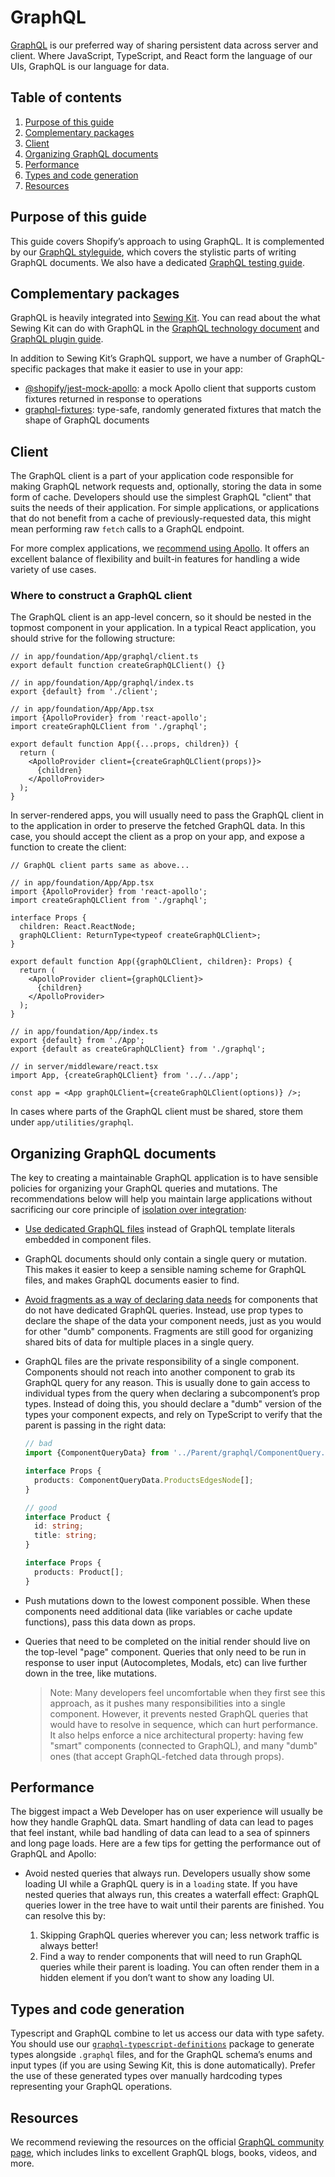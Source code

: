 # GraphQL

[GraphQL](https://graphql.org) is our preferred way of sharing persistent data across server and client. Where JavaScript, TypeScript, and React form the language of our UIs, GraphQL is our language for data.

## Table of contents

1. [Purpose of this guide](#purpose-of-this-guide)
1. [Complementary packages](#complementary-packages)
1. [Client](#client)
1. [Organizing GraphQL documents](#organizing-graphql-documents)
1. [Performance](#performance)
1. [Types and code generation](#types-and-code-generation)
1. [Resources](#resources)

## Purpose of this guide

This guide covers Shopify’s approach to using GraphQL. It is complemented by our [GraphQL styleguide](../../Styleguides/GraphQL.md), which covers the stylistic parts of writing GraphQL documents. We also have a dedicated [GraphQL testing guide](./Testing.md).

## Complementary packages

GraphQL is heavily integrated into [Sewing Kit](https://github.com/Shopify/sewing-kit). You can read about the what Sewing Kit can do with GraphQL in the [GraphQL technology document](https://github.com/Shopify/sewing-kit/blob/master/docs/technologies/graphql.md) and [GraphQL plugin guide](https://github.com/Shopify/sewing-kit/blob/master/docs/plugins/graphql.md).

In addition to Sewing Kit’s GraphQL support, we have a number of GraphQL-specific packages that make it easier to use in your app:

* [@shopify/jest-mock-apollo](https://github.com/Shopify/quilt/blob/master/packages/jest-mock-apollo/README.md): a mock Apollo client that supports custom fixtures returned in response to operations
* [graphql-fixtures](https://github.com/Shopify/graphql-tools-web/tree/master/packages/graphql-fixtures): type-safe, randomly generated fixtures that match the shape of GraphQL documents

## Client

The GraphQL client is a part of your application code responsible for making GraphQL network requests and, optionally, storing the data in some form of cache. Developers should use the simplest GraphQL "client" that suits the needs of their application. For simple applications, or applications that do not benefit from a cache of previously-requested data, this might mean performing raw `fetch` calls to a GraphQL endpoint.

For more complex applications, we [recommend using Apollo](../../Decision%20records/02%20-%20Use%20Apollo%20as%20our%20GraphQL%20client). It offers an excellent balance of flexibility and built-in features for handling a wide variety of use cases.

### Where to construct a GraphQL client

The GraphQL client is an app-level concern, so it should be nested in the topmost component in your application. In a typical React application, you should strive for the following structure:

```tsx
// in app/foundation/App/graphql/client.ts
export default function createGraphQLClient() {}

// in app/foundation/App/graphql/index.ts
export {default} from './client';

// in app/foundation/App/App.tsx
import {ApolloProvider} from 'react-apollo';
import createGraphQLClient from './graphql';

export default function App({...props, children}) {
  return (
    <ApolloProvider client={createGraphQLClient(props)}>
      {children}
    </ApolloProvider>
  );
}
```

In server-rendered apps, you will usually need to pass the GraphQL client in to the application in order to preserve the fetched GraphQL data. In this case, you should accept the client as a prop on your app, and expose a function to create the client:

```tsx
// GraphQL client parts same as above...

// in app/foundation/App/App.tsx
import {ApolloProvider} from 'react-apollo';
import createGraphQLClient from './graphql';

interface Props {
  children: React.ReactNode;
  graphQLClient: ReturnType<typeof createGraphQLClient>;
}

export default function App({graphQLClient, children}: Props) {
  return (
    <ApolloProvider client={graphQLClient}>
      {children}
    </ApolloProvider>
  );
}

// in app/foundation/App/index.ts
export {default} from './App';
export {default as createGraphQLClient} from './graphql';

// in server/middleware/react.tsx
import App, {createGraphQLClient} from '../../app';

const app = <App graphQLClient={createGraphQLClient(options)} />;
```

In cases where parts of the GraphQL client must be shared, store them under `app/utilities/graphql`.

## Organizing GraphQL documents

The key to creating a maintainable GraphQL application is to have sensible policies for organizing your GraphQL queries and mutations. The recommendations below will help you maintain large applications without sacrificing our core principle of [isolation over integration](../../Principles/4%20-%20Isolation%20over%20integration):

* [Use dedicated GraphQL files](../../Decision%20records/08%20-%20We%20use%20dedicated%20files%20to%20store%20GraphQL%20documents) instead of GraphQL template literals embedded in component files.

* GraphQL documents should only contain a single query or mutation. This makes it easier to keep a sensible naming scheme for GraphQL files, and makes GraphQL documents easier to find.

* [Avoid fragments as a way of declaring data needs](../../Decision%20records/09%20-%20We%20do%20not%20use%20fragments%20tied%20to%20React%20components) for components that do not have dedicated GraphQL queries. Instead, use prop types to declare the shape of the data your component needs, just as you would for other "dumb" components. Fragments are still good for organizing shared bits of data for multiple places in a single query.

* GraphQL files are the private responsibility of a single component. Components should not reach into another component to grab its GraphQL query for any reason. This is usually done to gain access to individual types from the query when declaring a subcomponent’s prop types. Instead of doing this, you should declare a "dumb" version of the types your component expects, and rely on TypeScript to verify that the parent is passing in the right data:

  ```ts
  // bad
  import {ComponentQueryData} from '../Parent/graphql/ComponentQuery.graphql';

  interface Props {
    products: ComponentQueryData.ProductsEdgesNode[];
  }

  // good
  interface Product {
    id: string;
    title: string;
  }

  interface Props {
    products: Product[];
  }
  ```

* Push mutations down to the lowest component possible. When these components need additional data (like variables or cache update functions), pass this data down as props.

* Queries that need to be completed on the initial render should live on the top-level "page" component. Queries that only need to be run in response to user input (Autocompletes, Modals, etc) can live further down in the tree, like mutations.

  > Note: Many developers feel uncomfortable when they first see this approach, as it pushes many responsibilities into a single component. However, it prevents nested GraphQL queries that would have to resolve in sequence, which can hurt performance. It also helps enforce a nice architectural property: having few "smart" components (connected to GraphQL), and many "dumb" ones (that accept GraphQL-fetched data through props).

## Performance

The biggest impact a Web Developer has on user experience will usually be how they handle GraphQL data. Smart handling of data can lead to pages that feel instant, while bad handling of data can lead to a sea of spinners and long page loads. Here are a few tips for getting the performance out of GraphQL and Apollo:

* Avoid nested queries that always run. Developers usually show some loading UI while a GraphQL query is in a `loading` state. If you have nested queries that always run, this creates a waterfall effect: GraphQL queries lower in the tree have to wait until their parents are finished. You can resolve this by:

  1. Skipping GraphQL queries wherever you can; less network traffic is always better!
  2. Find a way to render components that will need to run GraphQL queries while their parent is loading. You can often render them in a hidden element if you don’t want to show any loading UI.

## Types and code generation

Typescript and GraphQL combine to let us access our data with type safety. You should use our [`graphql-typescript-definitions`](https://github.com/Shopify/graphql-tools-web/tree/master/packages/graphql-typescript-definitions) package to generate types alongside `.graphql` files, and for the GraphQL schema’s enums and input types (if you are using Sewing Kit, this is done automatically). Prefer the use of these generated types over manually hardcoding types representing your GraphQL operations.

## Resources

We recommend reviewing the resources on the official [GraphQL community page](https://graphql.org/community/), which includes links to excellent GraphQL blogs, books, videos, and more.
